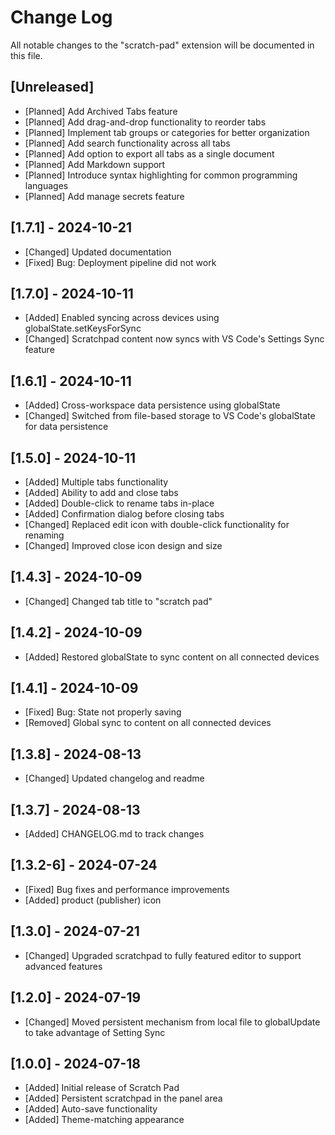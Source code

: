 <!-- @format -->

# Change Log

All notable changes to the "scratch-pad" extension will be documented in this file.

## [Unreleased]

-   [Planned] Add Archived Tabs feature
-   [Planned] Add drag-and-drop functionality to reorder tabs
-   [Planned] Implement tab groups or categories for better organization
-   [Planned] Add search functionality across all tabs
-   [Planned] Add option to export all tabs as a single document
-   [Planned] Add Markdown support
-   [Planned] Introduce syntax highlighting for common programming languages
-   [Planned] Add manage secrets feature

## [1.7.1] - 2024-10-21

-   [Changed] Updated documentation
-   [Fixed] Bug: Deployment pipeline did not work

## [1.7.0] - 2024-10-11

-   [Added] Enabled syncing across devices using globalState.setKeysForSync
-   [Changed] Scratchpad content now syncs with VS Code's Settings Sync feature

## [1.6.1] - 2024-10-11

-   [Added] Cross-workspace data persistence using globalState
-   [Changed] Switched from file-based storage to VS Code's globalState for data persistence

## [1.5.0] - 2024-10-11

-   [Added] Multiple tabs functionality
-   [Added] Ability to add and close tabs
-   [Added] Double-click to rename tabs in-place
-   [Added] Confirmation dialog before closing tabs
-   [Changed] Replaced edit icon with double-click functionality for renaming
-   [Changed] Improved close icon design and size

## [1.4.3] - 2024-10-09

-   [Changed] Changed tab title to "scratch pad"

## [1.4.2] - 2024-10-09

-   [Added] Restored globalState to sync content on all connected devices

## [1.4.1] - 2024-10-09

-   [Fixed] Bug: State not properly saving
-   [Removed] Global sync to content on all connected devices

## [1.3.8] - 2024-08-13

-   [Changed] Updated changelog and readme

## [1.3.7] - 2024-08-13

-   [Added] CHANGELOG.md to track changes

## [1.3.2-6] - 2024-07-24

-   [Fixed] Bug fixes and performance improvements
-   [Added] product (publisher) icon

## [1.3.0] - 2024-07-21

-   [Changed] Upgraded scratchpad to fully featured editor to support advanced features

## [1.2.0] - 2024-07-19

-   [Changed] Moved persistent mechanism from local file to globalUpdate to take advantage of Setting Sync

## [1.0.0] - 2024-07-18

-   [Added] Initial release of Scratch Pad
-   [Added] Persistent scratchpad in the panel area
-   [Added] Auto-save functionality
-   [Added] Theme-matching appearance
